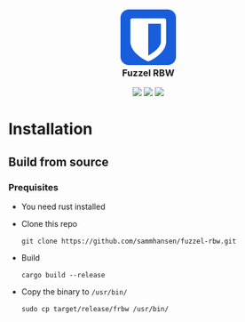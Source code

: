 <h3 align="center">
    <img src="https://raw.githubusercontent.com/sammhansen/fuzzel-rbw/unstable/.assets/logos/bitwarden.svg" width="100" alt="Logo"/><br/>
    Fuzzel RBW
</h3>

<p align="center">
    <a href="https://github.com/sammhansen/fuzzel-rbw/stargazers"><img src="https://img.shields.io/github/stars/sammhansen/fuzzel-rbw?colorA=363a4f&colorB=b7bdf8&style=for-the-badge"></a>
    <a href="https://github.com/sammhansen/fuzzel-rbw/issues"><img src="https://img.shields.io/github/issues/sammhansen/fuzzel-rbw?colorA=363a4f&colorB=f5a97f&style=for-the-badge"></a>
    <a href="https://github.com/sammhansen/fuzzel-rbw/contributors"><img src="https://img.shields.io/github/contributors/sammhansen/fuzzel-rbw?colorA=363a4f&colorB=a6da95&style=for-the-badge"></a>
</p>

# Installation
## Build from source
### Prequisites
- You need rust installed
  
- Clone this repo
  ```
  git clone https://github.com/sammhansen/fuzzel-rbw.git
  ```
- Build
  ```
  cargo build --release
  ```
- Copy the binary to `/usr/bin/`
  ```
  sudo cp target/release/frbw /usr/bin/
  ```
  
